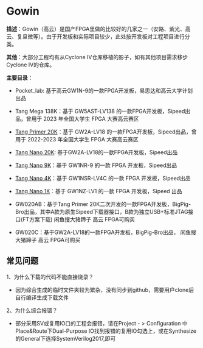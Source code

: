 # Gowin

**描述**：Gowin（高云）是国产FPGA里做的比较好的几家之一（安路、紫光、高云、复旦微等）。由于开发板和实际项目较少，此处按开发板对工程项目进行分类。



**其他**：大部分工程均有从Cyclone IV仓库移植的影子，如有其他项目需求移步Cyclone IV的仓库。



**主要目录**：

+ Pocket_lab: 基于高云GW1N-9的一款FPGA开发板，易思达和高云大学计划出品
+ Tang Mega 138K：基于 GW5AST-LV138 的一款FPGA开发板，Sipeed出品，曾用于 2023 年全国大学生 FPGA 大赛高云赛区
+ [Tang Primer 20K](https://wiki.sipeed.com/primer20k)：基于 GW2A-LV18 的一款FPGA开发板，Sipeed出品，曾用于 2022-2023 年全国大学生 FPGA 大赛高云赛区
+ [Tang Nano 20K](https://wiki.sipeed.com/hardware/zh/tang/tang-nano-20k/nano-20k.html): 基于GW2A-LV18的一款FPGA开发板，Sipeed出品
+ [Tang Nano 9K](https://wiki.sipeed.com/tang9k)：基于 GW1NR-9 的一款 FPGA 开发板，Sipeed出品
+ [Tang Nano 4K](https://wiki.sipeed.com/tang4k)：基于 GW1NSR-LV4C 的一款 FPGA 开发板，Sipeed出品
+ [Tang Nano 1K](https://wiki.sipeed.com/tang1k)：基于 GW1NZ-LV1 的一款 FPGA 开发板，Sipeed 出品

+ GW020AB：基于Tang Primer 20K二次开发的一款FPGA开发板，BigPig-Bro出品，其中A款为原生Sipeed下载器接口，B款为独立USB+标准JTAG接口(FT方案下载) 闲鱼搜大猪蹄子 高云 FPGA可购买
+ GW020C：基于GW2A-LV18的一款FPGA开发板，BigPig-Bro出品， 闲鱼搜大猪蹄子 高云 FPGA可购买



## 常见问题

1、为什么下载的代码不能直接烧录？

+ 因为综合生成的临时文件夹较为繁杂，没有同步到github，需要用户clone后自行编译生成下载文件

2、为什么综合报错？

+ 部分采用SV或复用IO口的工程会报错，请在Project - > Configuration 中Place&Route下Dual-Purpose IO找到报错的复用IO勾选上，或在Synthesize的General下选择SystemVerilog2017,即可
